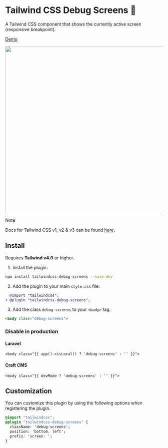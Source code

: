 # Tailwind CSS Debug Screens 📱

A Tailwind CSS component that shows the currently active screen (responsive breakpoint).

[Demo](https://joren.co/tailwindcss-debug-screens-demo/)

<img src="screenshot.png" width="534">

> [!NOTE]
> Docs for Tailwind CSS v1, v2 & v3 can be found [here](https://github.com/jorenvanhee/tailwindcss-debug-screens/tree/v2).

## Install

Requires **Tailwind v4.0** or higher.

1. Install the plugin:

```bash
npm install tailwindcss-debug-screens --save-dev
```

2. Add the plugin to your main `style.css` file:

```diff
  @import "tailwindcss";
+ @plugin "tailwindcss-debug-screens";
```

3. Add the class `debug-screens` to your `<body>` tag:

```html
<body class="debug-screens">
```

### Disable in production

#### Laravel

```twig
<body class="{{ app()->isLocal() ? 'debug-screens' : '' }}">
```

#### Craft CMS

```twig
<body class="{{ devMode ? 'debug-screens' : '' }}">
```

## Customization

You can customize this plugin by using the following options when registering the plugin.

```css
@import "tailwindcss";
@plugin "tailwindcss-debug-screens" {
  className: 'debug-screens';
  position: 'bottom, left';
  prefix: 'screen: ';
}
```

